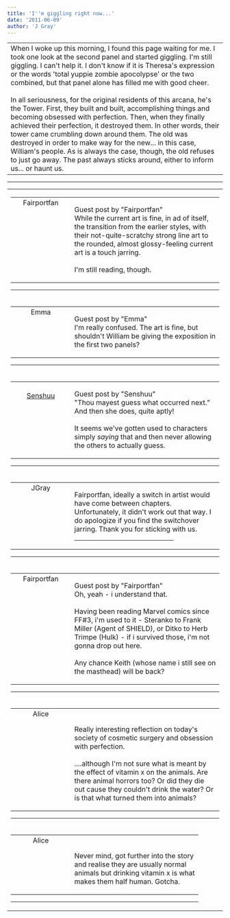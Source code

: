 ```yaml
---
title: 'I''m giggling right now...'
date: '2011-06-09'
author: 'J Gray'
---
```


<div>
<!-- Main content here -->
<table border="0" class="post"><tbody><tr><td>
   
   <div class="post_body">
       When I woke up this morning, I found this page waiting for me. I took one look at the second panel and started giggling. I'm still giggling. I can't help it. I don't know if it is Theresa's expression or the words 'total yuppie zombie apocolypse' or the two combined, but that panel alone has filled me with good cheer.<br><br>In all seriousness, for the original residents of this arcana, he's the Tower. First, they built and built, accomplishing things and becoming obsessed with perfection. Then, when they finally achieved their perfection, it destroyed them. In other words, their tower came crumbling down around them. The old was destroyed in order to make way for the new... in this case, William's people. As is always the case, though, the old refuses to just go away. The past always sticks around, either to inform us... or haunt us.<br>
   </div>
   </td></tr>
   </tbody></table><hr><table style="width:100%; border:0;" class="comment_table"><tbody><tr><td width="100%"><a name=""> </a><div style="width:100%;" class="comment"><table border="0" width="100%"><tbody><tr><td align="center" valign="top" width="125">
<span class="comment_title"><center>Fairportfan<br></center><a name="598">&nbsp;</a></span><br>
<center><img src="https://www.gravatar.com/avatar.php?gravatar_id=eadfaff19262636d50b2afcca4ef4582&amp;default=http%3A%2F%2Fmysteriesofthearcana.com%2Ftemplates%2Fmain%2Fimages%2Favatar.gif&amp;size=80&amp;rating=g" border="0" alt=""></center>
</td>
<td valign="top">


<p class="comment_text"> </p><p class="comment_text"><span class="forum_info">Guest post by "Fairportfan"</span><br> While the current art is fine, in ad of itself, the transition from the earlier styles, with their not-quite-scratchy strong line art to the rounded, almost glossy-feeling current art is a touch jarring.
<br>
<br>I'm still reading, though.</p>
 

</td></tr></tbody></table>
<hr></div></td></tr><tr><td width="100%"><a name=""> </a><div style="width:100%;" class="comment"><table border="0" width="100%"><tbody><tr><td align="center" valign="top" width="125">
<span class="comment_title"><center>Emma<br></center><a name="599">&nbsp;</a></span><br>
<center><img src="/image.php?type=ava&amp;i=spacer.gif" border="0" alt=""></center>
</td>
<td valign="top">


<p class="comment_text"> </p><p class="comment_text"><span class="forum_info">Guest post by "Emma"</span><br> I'm really confused.  The art is fine, but shouldn't William be giving the exposition in the first two panels?</p>
 

</td></tr></tbody></table>
<hr></div></td></tr><tr><td width="100%"><a name=""> </a><div style="width:100%;" class="comment"><table border="0" width="100%"><tbody><tr><td align="center" valign="top" width="125">
<span class="comment_title"><center><br><a href="http://senshuu.com" target="_blank">Senshuu</a><br></center><a name="600">&nbsp;</a></span><br>
<center><img src="https://www.gravatar.com/avatar.php?gravatar_id=482eb032d6873af267b7b069c9cbedc7&amp;default=http%3A%2F%2Fmysteriesofthearcana.com%2Ftemplates%2Fmain%2Fimages%2Favatar.gif&amp;size=80&amp;rating=g" border="0" alt=""></center>
</td>
<td valign="top">


<p class="comment_text"> </p><p class="comment_text"><span class="forum_info">Guest post by "Senshuu"</span><br> "Thou mayest guess what occurred next." And then she does, quite aptly!<br><br>It seems we've gotten used to characters simply <span style="font-style: italic;">saying </span>that and then never allowing the others to actually guess.<br></p>
 

</td></tr></tbody></table>
<hr></div></td></tr><tr><td width="100%"><a name=""> </a><div style="width:100%;" class="comment"><table border="0" width="100%"><tbody><tr><td align="center" valign="top" width="125">
<span class="comment_title"><center>JGray</center><a name="601">&nbsp;</a></span><br>
<center><img src="https://www.gravatar.com/avatar.php?gravatar_id=3de6483cf7ef4947f33483faa590f1a0&amp;default=http%3A%2F%2Fmysteriesofthearcana.com%2Ftemplates%2Fmain%2Fimages%2Favatar.gif&amp;size=100&amp;rating=g" border="0" alt=""></center>
</td>
<td valign="top">


<p class="comment_text"> </p><p class="comment_text">Fairportfan, ideally a switch in artist would have come between chapters. Unfortunately, it didn't work out that way. I do apologize if you find the switchover jarring. Thank you for sticking with us.<br></p>
 <hr width="70%">

</td></tr></tbody></table>
<hr></div></td></tr><tr><td width="100%"><a name=""> </a><div style="width:100%;" class="comment"><table border="0" width="100%"><tbody><tr><td align="center" valign="top" width="125">
<span class="comment_title"><center>Fairportfan<br></center><a name="606">&nbsp;</a></span><br>
<center><img src="https://www.gravatar.com/avatar.php?gravatar_id=eadfaff19262636d50b2afcca4ef4582&amp;default=http%3A%2F%2Fmysteriesofthearcana.com%2Ftemplates%2Fmain%2Fimages%2Favatar.gif&amp;size=80&amp;rating=g" border="0" alt=""></center>
</td>
<td valign="top">


<p class="comment_text"> </p><p class="comment_text"><span class="forum_info">Guest post by "Fairportfan"</span><br> Oh, yeah - i understand that.
<br>
<br>Having been reading Marvel comics since FF#3, i'm used to it - Steranko to Frank Miller (Agent of SHIELD), or Ditko to Herb Trimpe (Hulk) - if i survived those, i'm not gonna drop out here.
<br>
<br>Any chance Keith (whose name i still see on the masthead) will be back?</p>
 

</td></tr></tbody></table>
<hr></div></td></tr><tr><td width="100%"><a name=""> </a><div style="width:100%;" class="comment"><table border="0" width="100%"><tbody><tr><td align="center" valign="top" width="125">
<span class="comment_title"><center>Alice<br></center><a name="1614">&nbsp;</a></span><br>
<center><img src="https://www.gravatar.com/avatar.php?gravatar_id=03ee426b7695ad853731776f83c6493a&amp;default=http%3A%2F%2Fmysteriesofthearcana.com%2Ftemplates%2Fmain%2Fimages%2Favatar.gif&amp;size=80&amp;rating=g" border="0" alt=""></center>
</td>
<td valign="top">


<p class="comment_text"> </p><p class="comment_text"><br> Really interesting reflection on today's society of cosmetic surgery and obsession with perfection.<br><br>....although I'm not sure what is meant by the effect of vitamin x on the animals. Are there animal horrors too? Or did they die out cause they couldn't drink the water? Or is that what turned them into animals?<br></p>
 

</td></tr></tbody></table>
<hr></div></td></tr><tr><td width="100%"><a name=""> </a><div style="width:90%;" class="comment2"><table border="0" width="100%"><tbody><tr><td align="center" valign="top" width="125">
<span class="comment_title"><center>Alice<br></center><a name="1616">&nbsp;</a></span><br>
<center><img src="https://www.gravatar.com/avatar.php?gravatar_id=03ee426b7695ad853731776f83c6493a&amp;default=http%3A%2F%2Fmysteriesofthearcana.com%2Ftemplates%2Fmain%2Fimages%2Favatar.gif&amp;size=80&amp;rating=g" border="0" alt=""></center>
</td>
<td valign="top">


<p class="comment_text"> </p><p class="comment_text"><br> Never mind, got further into the story and realise they are usually normal animals but drinking vitamin x is what makes them half human. Gotcha.<br></p>
 

</td></tr></tbody></table>
<hr></div></td></tr></tbody></table>
<!-- End main content -->
              </div>
